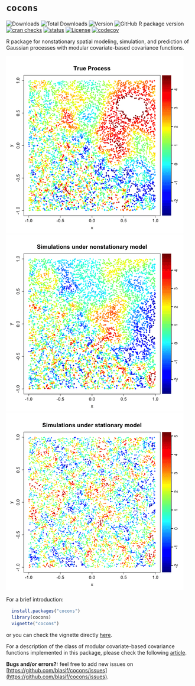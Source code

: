 `cocons`
================================================================================
![Downloads](https://cranlogs.r-pkg.org/badges/last-month/cocons) 
![Total Downloads](https://cranlogs.r-pkg.org/badges/grand-total/cocons)
![Version](https://www.r-pkg.org/badges/version/cocons)
![GitHub R package version](https://img.shields.io/github/r-package/v/blasif/cocons)
[![cran checks](https://badges.cranchecks.info/worst/cocons.svg)](https://cran.r-project.org/web/checks/check_results_cocons.html)
[![status](https://tinyverse.netlify.app/badge/cocons)](https://CRAN.R-project.org/package=cocons)
[![License](https://img.shields.io/cran/l/cocons)](http://www.gnu.org/licenses/gpl-3.0.html)
[![codecov](https://codecov.io/gh/blasif/cocons/graph/badge.svg?token=U54AL8VKNE)](https://codecov.io/gh/blasif/cocons)

R package for nonstationary spatial modeling, simulation, and prediction of Gaussian processes with modular covariate-based covariance functions.

![True Process](gifs/true_model.gif)
![Nonstationary model](gifs/ns_model.gif)
![Stationary model](gifs/classic_model.gif)

For a brief introduction:
``` R
  install.packages("cocons")
  library(cocons)
  vignette("cocons")
```

or you can check the vignette directly [here](https://github.com/blasif/cocons/blob/main/inst/doc/cocons.pdf).

For a description of the class of modular covariate-based covariance functions implemented in this package, please check the following [article](https://arxiv.org/abs/2410.16716#).

**Bugs and/or errors?:** feel free to add new issues on [https://github.com/blasif/cocons/issues](https://github.com/blasif/cocons/issues).
